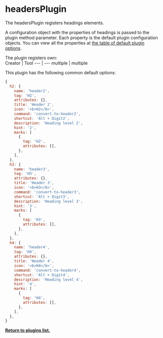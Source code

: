 # headersPlugin
The headersPlugin registers headings elements. 

A configuration object with the properties of headings is passed to the plugin method parameter. Each property is the default plugin configuration objects. You can view all the properties at [the table of default plugin options](../plugins.md#default-plugin-options).

The plugin registers own:  
Creator | Tool
--- | ---
multiple | multiple

This plugin has the following common default options: 
```js
{
  h2: {
    name: 'header2',
    tag: 'H2',
    attributes: {},
    title: 'Header 2',
    icon: '<b>H2</b>',
    command: 'convert-to-header2',
    shortcut: 'Alt + Digit2',
    description: 'Heading level 2',
    hint: '2',
    marks: [
      {
        tag: 'H2',
        attributes: [],
      },
    ],
  },
  h3: {
    name: 'header3',
    tag: 'H3',
    attributes: {},
    title: 'Header 3',
    icon: '<b>H3</b>',
    command: 'convert-to-header3',
    shortcut: 'Alt + Digit3',
    description: 'Heading level 3',
    hint: '3',
    marks: [
      {
        tag: 'H3',
        attributes: [],
      },
    ],
  },
  h4: {
    name: 'header4',
    tag: 'H4',
    attributes: {},
    title: 'Header 4',
    icon: '<b>H4</b>',
    command: 'convert-to-header4',
    shortcut: 'Alt + Digit4',
    description: 'Heading level 4',
    hint: '4',
    marks: [
      {
        tag: 'H4',
        attributes: [],
      },
    ],
  },
}
```

**[Return to plugins list.](../plugins.md#list-of-standard-plugins)**